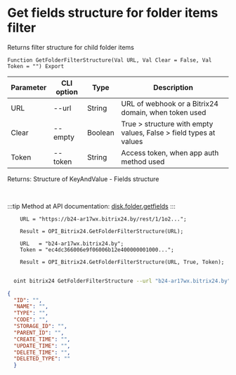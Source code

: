 ﻿---
sidebar_position: 11
---

# Get fields structure for folder items filter
 Returns filter structure for child folder items



`Function GetFolderFilterStructure(Val URL, Val Clear = False, Val Token = "") Export`

  | Parameter | CLI option | Type | Description |
  |-|-|-|-|
  | URL | --url | String | URL of webhook or a Bitrix24 domain, when token used |
  | Clear | --empty | Boolean | True > structure with empty values, False > field types at values |
  | Token | --token | String | Access token, when app auth method used |

  
  Returns:  Structure of KeyAndValue - Fields structure

<br/>

:::tip
Method at API documentation: [disk.folder.getfields](https://dev.1c-bitrix.ru/rest_help/disk/folder/disk_folder_getfields.php)
:::
<br/>


```bsl title="Code example"
    URL = "https://b24-ar17wx.bitrix24.by/rest/1/1o2...";

    Result = OPI_Bitrix24.GetFolderFilterStructure(URL);

    URL   = "b24-ar17wx.bitrix24.by";
    Token = "ec4dc366006e9f06006b12e400000001000...";

    Result = OPI_Bitrix24.GetFolderFilterStructure(URL, True, Token);
```



```sh title="CLI command example"
    
  oint bitrix24 GetFolderFilterStructure --url "b24-ar17wx.bitrix24.by" --empty %empty% --token "fe3fa966006e9f06006b12e400000001000..."

```

```json title="Result"
{
  "ID": "",
  "NAME": "",
  "TYPE": "",
  "CODE": "",
  "STORAGE_ID": "",
  "PARENT_ID": "",
  "CREATE_TIME": "",
  "UPDATE_TIME": "",
  "DELETE_TIME": "",
  "DELETED_TYPE": ""
  }
```
